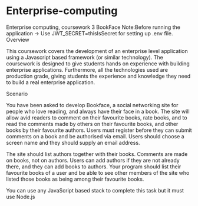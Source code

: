 # Enterprise-computing
Enterprise computing, coursework 3 BookFace
Note:Before running the application
 -> Use JWT_SECRET=thisIsSecret for setting up .env file.
Overview

This coursework covers the development of an enterprise level application using a Javascript based framework (or similar technology). The coursework is designed to give students hands on experience with building enterprise applications. Furthermore, all the technologies used are production grade, giving students the experience and knowledge they need to build a real enterprise application. 

Scenario

You have been asked to develop Bookface, a social networking site for people who love reading, and always have their face in a book. The site will allow avid readers to comment on their favourite books, rate books, and to read the comments made by others on their favourite books, and other books by their favourite authors. Users must register before they can submit comments on a book and be authorised via email. Users should choose a screen name and they should supply an email address. 

The site should list authors together with their books. Comments are made on books, not on authors. Users can add authors if they are not already there, and they can add books to authors. Your program should list their favourite books of a user and be able to see other members of the site who listed those books as being among their favourite books.

You can use any JavaScript based stack to complete this task but it must use Node.js


